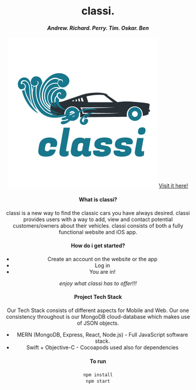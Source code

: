 <div style="text-align: center;">
    <h1> classi. </h1>
    <h4><i> Andrew. Richard. Perry. Tim. Oskar. Ben </i></h4>
    <img src="./public/classi.png"/>
    <a href="https://classi-client.herokuapp.com/">Visit it here!</a>
    <h4> What is classi? </h4>
    <p>
        classi is a new way to find the classic cars you have always desired. classi provides users with a way to add, view and contact potential customers/owners about their vehicles. classi consists of both a fully functional website and iOS app.
    </p>
    <h4> How do i get started? </h4>
    <ul>
        <li> Create an account on the website or the app </li>
        <li> Log in </li>
        <li> You are in! </li>
    </ul>
    <p><i> enjoy what classi has to offer!!! </i><p>
    <h4> Project Tech Stack </h4>
    <p> 
        Our Tech Stack consists of different aspects for Mobile and Web. Our one consistency throughout is our MongoDB cloud-database which makes use of JSON objects.
    </p>
    <ul>
        <li> MERN (MongoDB, Express, React, Node.js) - Full JavaScript software stack. </li>
        <li> Swift + Objective-C - Cocoapods used also for dependencies </li>
    </ul>
    <h4> To run </h4>
    <code>npm install</code>
    <br>
    <code>npm start</code>
</div>
